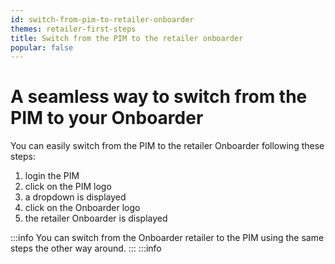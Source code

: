 ```yaml
---
id: switch-from-pim-to-retailer-onboarder
themes: retailer-first-steps
title: Switch from the PIM to the retailer onboarder
popular: false
---
```


# A seamless way to switch from the PIM to your Onboarder

You can easily switch from the PIM to the retailer Onboarder following these steps:

1. login the PIM
1. click on the PIM logo
1. a dropdown is displayed
1. click on the Onboarder logo
1. the retailer Onboarder is displayed

:::info
You can switch from the Onboarder retailer to the PIM using the same steps the other way around.
:::
:::info
